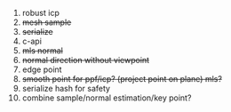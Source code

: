 1. robust icp
2. ~~mesh sample~~
3. ~~serialize~~
4. c-api
5. ~~mls normal~~
6. ~~normal direction without viewpoint~~
7. edge point
8. ~~smooth point for ppf/icp? (project point on plane) mls?~~
9. serialize hash for safety
10. combine sample/normal estimation/key point?
